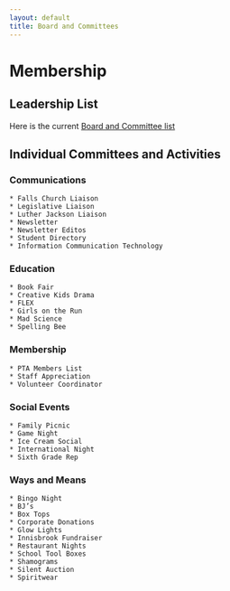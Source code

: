 ```yaml
---
layout: default
title: Board and Committees
---
```


# Membership

## Leadership List

Here is the current [Board and Committee list](https://docs.google.com/spreadsheets/d/1xtxDq2l-K82DS9DtzMY5rUEgHLET1v3Oz2u7uT7XU0g/edit?usp=sharing)

## Individual Committees and Activities

### Communications
    * Falls Church Liaison
    * Legislative Liaison
    * Luther Jackson Liaison
    * Newsletter
    * Newsletter Editos
    * Student Directory
    * Information Communication Technology

### Education
    * Book Fair
    * Creative Kids Drama
    * FLEX
    * Girls on the Run
    * Mad Science
    * Spelling Bee

### Membership
    * PTA Members List
    * Staff Appreciation
    * Volunteer Coordinator

### Social Events
    * Family Picnic
    * Game Night
    * Ice Cream Social
    * International Night
    * Sixth Grade Rep

### Ways and Means
    * Bingo Night
    * BJ’s
    * Box Tops
    * Corporate Donations
    * Glow Lights
    * Innisbrook Fundraiser
    * Restaurant Nights
    * School Tool Boxes
    * Shamograms
    * Silent Auction
    * Spiritwear
